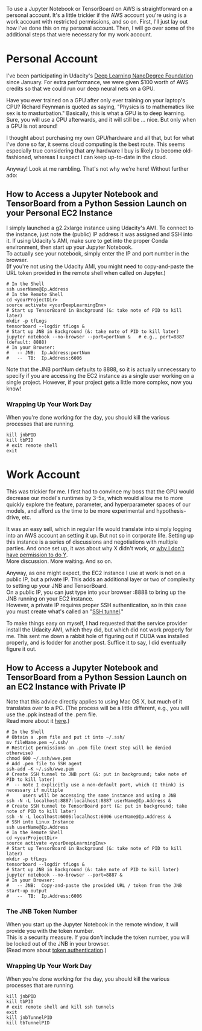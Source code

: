 To use a Jupyter Notebook or TensorBoard on AWS is straightforward on a personal account. 
It's a little trickier if the AWS account you're using is a work account with restricted permissions, and so on.
First, I'll just lay out how I've done this on my personal account.  Then, I will go over some of the 
additional steps that were necessary for my work account.

# Personal Account
I've been participating in Udacity's [Deep Learning NanoDegree Foundation](https://www.udacity.com/course/deep-learning-nanodegree-foundation--nd101)
since January.  For extra performance, we were given $100 worth of AWS credits so that we could run our deep neural
nets on a GPU.  

Have you ever trained on a GPU after only ever training on your laptop's CPU?  Richard Feynman is quoted as saying, 
"Physics is to mathematics like sex is to masturbation."  Basically, this is what a GPU is to deep learning.  Sure, 
you will use a CPU afterwards, and it will still be ... nice.  But only when a GPU is not around!

I thought about purchasing my own GPU/hardware and all that, but for what I've done so far, it seems 
cloud computing is the best route.  This seems especially true considering that any hardware I buy is
likely to become old-fashioned, whereas I suspect I can keep up-to-date in the cloud.

Anyway! Look at me rambling.  That's not why we're here!  Without further ado:

## How to Access a Jupyter Notebook and TensorBoard from a Python Session Launch on your Personal EC2 Instance

I simply launched a g2.2xlarge instance using Udacity's AMI.  To connect to the instance,
just note the (public) IP address it was assigned and SSH into it.  If using Udacity's AMI, make 
sure to get into the proper Conda environment, then start up your Jupyter Notebook.  
To actually see your notebook, simply enter the IP and port number in the browser.  
(If you're not using the Udacity AMI, you might need to copy-and-paste the URL token
provided in the remote shell when called on Jupyter.)

```{bash}
# In the Shell
ssh userName@Ip.Address
# In the Remote Shell
cd <yourProjectDir>
source activate <yourDeepLearningEnv>
# Start up TensorBoard in Background (&: take note of PID to kill later)
mkdir -p tfLogs
tensorboard --logdir tfLogs &
# Start up JNB in Background (&: take note of PID to kill later)
jupyter notebook --no-browser --port=portNum &   # e.g., port=8887 (default: 8888)
# In your Browser:  
#   -- JNB:  Ip.Address:portNum
#   --  TB:  Ip.Address:6006
```
Note that the JNB portNum defaults to 8888, so it is actually unnecessary to specify 
if you are accessing the EC2 instance as a single user working on a single project.
However, if your project gets a little more complex, now you know!

### Wrapping Up Your Work Day
When you're done working for the day, you should kill the various processes that are running.

```{bash}
kill jnbPID
kill tbPID
# exit remote shell 
exit
```


# Work Account
This was trickier for me.  I first had to convince my boss that the GPU would 
decrease our model's runtimes by 3-5x, which would allow me to more quickly 
explore the feature, parameter, and hyperparameter spaces of our models, and
afford us the time to be more experimental and hypothesis-drive, etc.

It was an easy sell, which in regular life would translate into simply logging
into an AWS account an setting it up.  But not so in corporate life.  Setting up
this instance is a series of discussions and negotiations with multiple parties.
And once set up, it was about why X didn't work, or [why I don't have permission
to do Y](http://stackoverflow.com/questions/22955682/ec2-instance-on-aws-apt-get-not-working).  
More discussion.  More waiting.  And so on.

Anyway, as one might expect, the EC2 instance I use at work is not on a public
IP, but a private IP.  This adds an additional layer or two of complexity to
setting up your JNB and TensorBoard.  
On a public IP, you can just type into your browser <public IP>:8888 to bring up the JNB running on your EC2 instance.  
However, a private IP requires proper SSH authentication, so in this case you must create what's called an 
"[SSH tunnel](https://coderwall.com/p/ohk6cg/remote-access-to-ipython-notebooks-via-ssh)."

To make things easy on myself, I had requested that the service provider install the Udacity AMI,
which they did, but which did not work properly for me.  This sent me down a rabbit hole
of figuring out if CUDA was installed properly, and is fodder for another post.  Suffice it to say, 
I did eventually figure it out.

## How to Access a Jupyter Notebook and TensorBoard from a Python Session Launch on an EC2 Instance with Private IP

Note that this advice directly applies to using Mac OS X, but much of it translates over to a PC.
(The process will be a little different, e.g., you will use the .ppk instead of the .pem file.  
Read more about it [here](https://aws.amazon.com/blogs/security/securely-connect-to-linux-instances-running-in-a-private-amazon-vpc/).)

```{bash}
# In the Shell
# Obtain a .pem file and put it into ~/.ssh/
mv fileName.pem ~/.ssh/
# Restrict permissions on .pem file (next step will be denied otherwise)
chmod 600 ~/.ssh/wwe.pem  
# Add .pem file to SSH agent
ssh-add –K ~/.ssh/wwe.pem
# Create SSH tunnel to JNB port (&: put in background; take note of PID to kill later)
#  -- note I explicitly use a non-default port, which (I think) is necessary if multiple
#     users will be accessing the same instance and using a JNB
ssh -N -L localhost:8887:localhost:8887 userName@Ip.Address &
# Create SSH tunnel to TensorBoard port (&: put in background; take note of PID to kill later)
ssh -N -L localhost:6006:localhost:6006 userName@Ip.Address &
# SSH into Linux Instance
ssh userName@Ip.Address
# In the Remote Shell
cd <yourProjectDir>
source activate <yourDeepLearningEnv>
# Start up TensorBoard in Background (&: take note of PID to kill later)
mkdir -p tfLogs
tensorboard --logdir tfLogs & 
# Start up JNB in Background (&: take note of PID to kill later)
jupyter notebook --no-browser --port=8887 & 
# In your Browser:  
#   -- JNB:  Copy-and-paste the provided URL / token from the JNB start-up output
#   --  TB:  Ip.Address:6006
```
### The JNB Token Number
When you start up the Jupyter Notebook in the remote window, it will provide you with the token number.  
This is a security measure.  If you don't include the token number, you will be locked out of the JNB in your browser.  
(Read more about [token authentication](https://github.com/jupyter/notebook/blob/master/docs/source/security.rst).)

### Wrapping Up Your Work Day
When you're done working for the day, you should kill the various processes that are running.

```{bash}
kill jnbPID
kill tbPID
# exit remote shell and kill ssh tunnels
exit
kill jnbTunnelPID
kill tbTunnelPID
```
 
